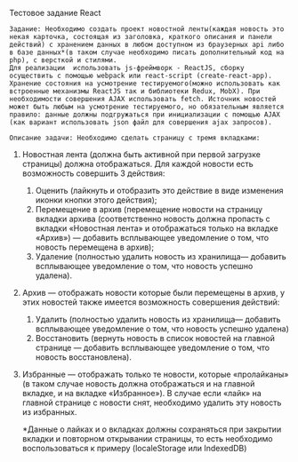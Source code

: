 Тестовое задание React

    Задание: Необходимо создать проект новостной ленты(каждая новость это некая карточка, состоящая из заголовка, краткого описания и панели действий) с хранением данных в любом доступном из браузерных api либо в базе данных*(в таком случае необходимо писать дополнительный код на php), с версткой и стилями.
    Для реализации  использовать js-фреймворк - ReactJS, сборку осуществить с помощью webpack или react-script (create-react-app). Хранение состояния на усмотрение тестируемого(можно использовать как встроенные механизмы ReactJS так и библиотеки Redux, MobX). При необходимости совершения AJAX использовать fetch. Источник новостей может быть любым на усмотрение тестируемого, но обязательным является правило: данные должны подгружаться при инициализации с помощью AJAX (как вариант использовать json файл для совершения ajax запросов).

    Описание задачи: Необходимо сделать страницу с тремя вкладками:

1. Новостная лента (должна быть активной при первой загрузке страницы) должна отображаться. Для каждой новости есть возможность совершить 3 действия:

   1. Оценить (лайкнуть и отобразить это действие в виде изменения иконки кнопки этого действия);
   2. Перемещение в архив (перемещение новости на страницу вкладки архива (соответственно новость должна пропасть с вкладки «Новостная лента» и отображаться только на вкладке «Архив») — добавить всплывающее уведомление о том, что новость перемещена в архив);
   3. Удаление (полностью удалить новость из хранилища— добавить всплывающее уведомление о том, что новость успешно удалена).

2. Архив — отображать новости которые были перемещены в архив, у этих новостей также имеется возможность совершения действий:

   1. Удалить (полностью удалить новость из хранилища— добавить всплывающее уведомление о том, что новость успешно удалена)
   2. Восстановить (вернуть новость в список новостей на главной странице — добавить всплывающее уведомление о том, что новость восстановлена).

3. Избранные — отображать только те новости, которые «пролайканы» (в таком случае новость должна отображаться и на главной вкладке, и на вкладке «Избранное»). В случае если «лайк» на главной странице с новости снят, необходимо удалить эту новость из избранных.

   \*Данные о лайках и о вкладках должны сохраняться при закрытии вкладки и повторном открывании страницы, то есть необходимо воспользоваться к примеру (localeStorage или IndexedDB)
